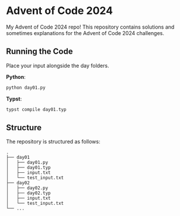 # Advent of Code 2024

My Advent of Code 2024 repo! This repository contains solutions and sometimes explanations for the Advent of Code 2024 challenges.

## Running the Code

Place your input alongside the day folders.

**Python**:
```sh
python day01.py
```

**Typst**:
```sh
typst compile day01.typ
```

## Structure

The repository is structured as follows:

```plaintext
.
├── day01
│   ├── day01.py
│   ├── day01.typ
│   ├── input.txt
│   └── test_input.txt
├── day02
│   ├── day02.py
│   ├── day02.typ
│   ├── input.txt
│   └── test_input.txt
└── ...
```
